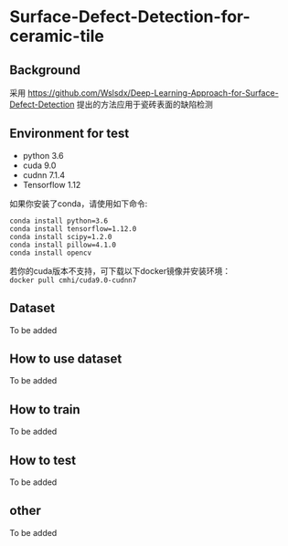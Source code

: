 # Surface-Defect-Detection-for-ceramic-tile #
## Background
采用 https://github.com/Wslsdx/Deep-Learning-Approach-for-Surface-Defect-Detection 提出的方法应用于瓷砖表面的缺陷检测

## Environment for test
* python 3.6
* cuda 9.0
* cudnn 7.1.4
* Tensorflow 1.12  
  
如果你安装了conda，请使用如下命令:          
  
`conda install python=3.6`  
`conda install tensorflow=1.12.0`  
`conda install scipy=1.2.0`  
`conda install pillow=4.1.0`  
`conda install opencv`     
    
若你的cuda版本不支持，可下载以下docker镜像并安装环境：  
`docker pull cmhi/cuda9.0-cudnn7`

## Dataset  
To be added
## How to use dataset  
To be added
## How to train   
To be added
## How to test  
To be added
## other  
To be added


